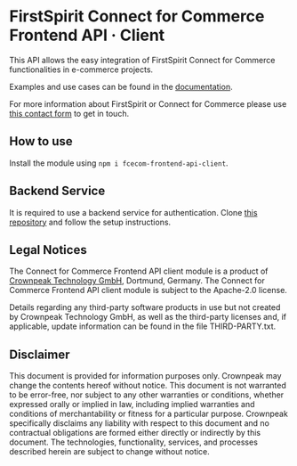 # FirstSpirit Connect for Commerce Frontend API · Client
This API allows the easy integration of FirstSpirit Connect for Commerce functionalities in e-commerce projects.

Examples and use cases can be found in
the [documentation](https://docs.e-spirit.com/ecom/fsconnect-com-api/fsconnect-com-frontend-api/latest).

For more information about FirstSpirit or Connect for Commerce please
use [this contact form](https://www.crownpeak.com/contact-us) to get in touch.

## How to use

Install the module using `npm i fcecom-frontend-api-client`.

## Backend Service
It is required to use a backend service for authentication.
Clone [this repository](https://github.com/e-Spirit/fcecom-frontend-api-backend) and follow the setup instructions.

## Legal Notices

The Connect for Commerce Frontend API client module is a product of [Crownpeak Technology GmbH](https://www.crownpeak.com), Dortmund, Germany. The Connect for Commerce Frontend API client module is subject to the Apache-2.0 license.

Details regarding any third-party software products in use but not created by Crownpeak Technology GmbH, as well as the third-party licenses and, if applicable, update information can be found in the file THIRD-PARTY.txt.

## Disclaimer

This document is provided for information purposes only. Crownpeak may change the contents hereof without notice. This document is not warranted to be error-free, nor subject to any other warranties or conditions, whether expressed orally or implied in law, including implied warranties and conditions of merchantability or fitness for a particular purpose. Crownpeak specifically disclaims any liability with respect to this document and no contractual obligations are formed either directly or indirectly by this document. The technologies, functionality, services, and processes described herein are subject to change without notice.